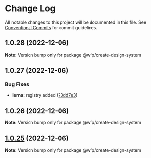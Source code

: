 # Change Log

All notable changes to this project will be documented in this file.
See [Conventional Commits](https://conventionalcommits.org) for commit guidelines.

## 1.0.28 (2022-12-06)

**Note:** Version bump only for package @wfp/create-design-system

## 1.0.27 (2022-12-06)

### Bug Fixes

- **lerna:** registry added ([73dd7e3](https://github.com/un-core/designsystem/commit/73dd7e367e91bc1a372aa7e3f841f7f24a1b6934))

## 1.0.26 (2022-12-06)

**Note:** Version bump only for package @wfp/create-design-system

## [1.0.25](https://github.com/un-core/designsystem/compare/@wfp/create-design-system@1.0.24...@wfp/create-design-system@1.0.25) (2022-12-06)

**Note:** Version bump only for package @wfp/create-design-system
